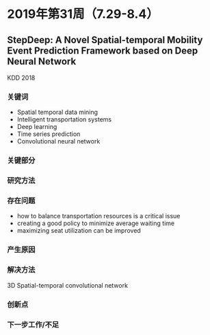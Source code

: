 # 2019年第31周（7.29-8.4）

## StepDeep: A Novel Spatial-temporal Mobility Event Prediction Framework based on Deep Neural Network

KDD 2018

### 关键词

* Spatial temporal data mining
* Intelligent transportation systems
* Deep learning
* Time series prediction
* Convolutional neural network

### 关键部分

### 研究方法

### 存在问题

* how to balance transportation resources is a critical issue
* creating a good policy to minimize average waiting time
* maximizing seat utilization can be improved

### 产生原因

### 解决方法

3D Spatial-temporal convolutional network

### 创新点

### 下一步工作/不足

